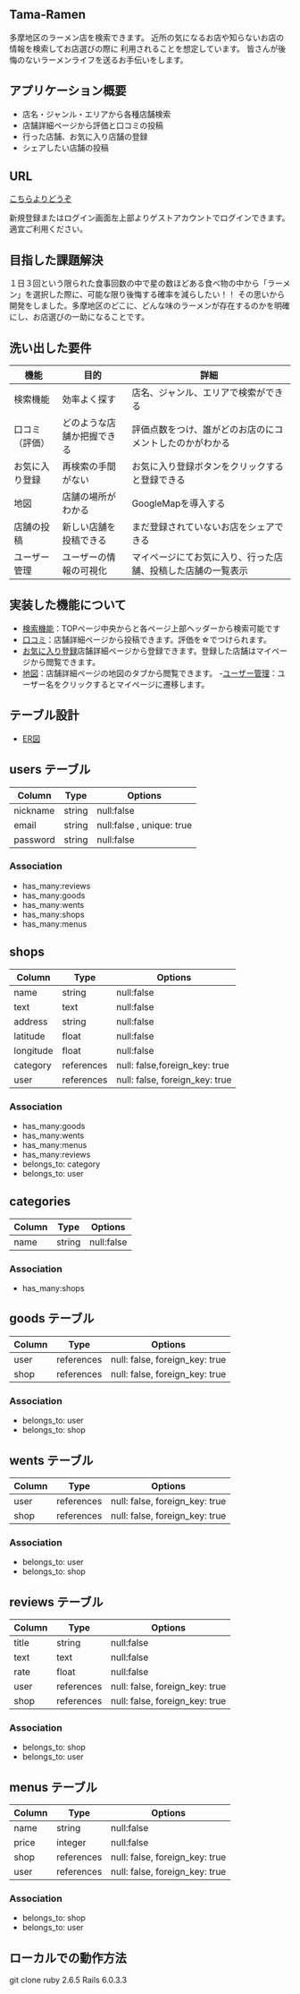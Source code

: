 ## Tama-Ramen
多摩地区のラーメン店を検索できます。
近所の気になるお店や知らないお店の情報を検索してお店選びの際に
利用されることを想定しています。
皆さんが後悔のないラーメンライフを送るお手伝いをします。

## アプリケーション概要
- 店名・ジャンル・エリアから各種店舗検索<br>
- 店舗詳細ページから評価と口コミの投稿<br>
- 行った店舗、お気に入り店舗の登録<br>
- シェアしたい店舗の投稿<br>

## URL
 [こちらよりどうぞ](https://tama-ramen.herokuapp.com/)

新規登録またはログイン画面左上部よりゲストアカウントでログインできます。
適宜ご利用ください。

## 目指した課題解決
１日３回という限られた食事回数の中で星の数ほどある食べ物の中から「ラーメン」を選択した際に、可能な限り後悔する確率を減らしたい！！
その思いから開発をしました。多摩地区のどこに、どんな味のラーメンが存在するのかを明確にし、お店選びの一助になることです。

## 洗い出した要件

| 機能             | 目的                        | 詳細                                          |
| ---------------- | --------------------------- | --------------------------------------------- |
| 検索機能         | 効率よく探す                | 店名、ジャンル、エリアで検索ができる          |
| 口コミ（評価） | どのような店舗か把握できる  | 評価点数をつけ、誰がどのお店のにコメントしたのかがわかる         |
| お気に入り登録   | 再検索の手間がない          | お気に入り登録ボタンをクリックすると登録できる                 |
| 地図             | 店舗の場所がわかる          | GoogleMapを導入する                |
| 店舗の投稿       | 新しい店舗を投稿できる      | まだ登録されていないお店をシェアできる                 |
| ユーザー管理     | ユーザーの情報の可視化      | マイページにてお気に入り、行った店舗、投稿した店舗の一覧表示         |

## 実装した機能について
- [検索機能](https://gyazo.com/21f810bffae48ebb50a2541b06affaa6)：TOPページ中央からと各ページ上部ヘッダーから検索可能です
- [口コミ](https://gyazo.com/f8f3a331188ebe86e038879478e6d6f8)：店舗詳細ページから投稿できます。評価を☆でつけられます。
- [お気に入り登録](https://gyazo.com/fe414d5b94cd097999c96ae7d400dca6)店舗詳細ページから登録できます。登録した店舗はマイページから閲覧できます。
- [地図](https://gyazo.com/757fca10af92fa4f2e26ed3b1259bcbc)：店舗詳細ページの地図のタブから閲覧できます。
-[ユーザー管理](https://gyazo.com/a2a9b5e1335be392a5b76ef14c1b4d35)：ユーザー名をクリックするとマイページに遷移します。


## テーブル設計
- [ER図](https://gyazo.com/e495b32f40ff6194b6054be006756310)

## users テーブル

| Column           | Type    | Options                   |
| ---------------- | ------  | ------------------------- |
| nickname         | string  | null:false                |
| email            | string  | null:false , unique: true |
| password         | string  | null:false                |

### Association
- has_many:reviews
- has_many:goods
- has_many:wents
- has_many:shops
- has_many:menus


## shops

| Column    | Type       | Options                       |
| --------- | ---------- | ----------------------------- |
| name      | string     | null:false                    |
| text      | text       | null:false                    |
| address   | string     | null:false                    | 
| latitude  | float      | null:false                    | 
| longitude | float      | null:false                    | 
| category  | references | null: false,foreign_key: true |
| user      | references | null: false, foreign_key: true|

### Association
- has_many:goods
- has_many:wents
- has_many:menus
- has_many:reviews
- belongs_to: category
- belongs_to: user


## categories

| Column    | Type       | Options                       |
| --------- | ---------- | ----------------------------- |
| name      | string     | null:false                    |

### Association
- has_many:shops


## goods テーブル

| Column   | Type       | Options                        |
| -------- | ---------- | ------------------------------ |
| user     | references | null: false, foreign_key: true |
| shop     | references | null: false, foreign_key: true |

### Association
- belongs_to: user
- belongs_to: shop


## wents テーブル

| Column   | Type       | Options                        |
| -------- | ---------- | ------------------------------ |
| user     | references | null: false, foreign_key: true |
| shop     | references | null: false, foreign_key: true |

### Association
- belongs_to: user
- belongs_to: shop


## reviews テーブル

| Column   | Type       | Options                        |
| -------- | ---------- | ------------------------------ |
| title    | string     | null:false                     |
| text     | text       | null:false                     |
| rate     | float      | null:false                     |
| user     | references | null: false, foreign_key: true |
| shop     | references | null: false, foreign_key: true |

### Association
- belongs_to: shop
- belongs_to: user


## menus テーブル

| Column   | Type       | Options                        |
| -------- | ---------- | ------------------------------ |
| name     | string     | null:false                     |
| price    | integer    | null:false                     |
| shop     | references | null: false, foreign_key: true |
| user     | references | null: false, foreign_key: true |

### Association
- belongs_to: shop
- belongs_to: user

## ローカルでの動作方法
git clone 
ruby 2.6.5
Rails 6.0.3.3